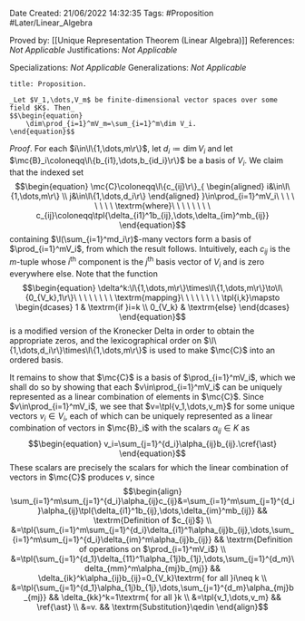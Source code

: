 <div class="topSpace"></div>

Date Created: 21/06/2022 14:32:35
Tags: #Proposition #Later/Linear_Algebra

Proved by: [[Unique Representation Theorem (Linear Algebra)]]
References: _Not Applicable_
Justifications: _Not Applicable_

Specializations: _Not Applicable_
Generalizations: _Not Applicable_

``` ad-Proposition
title: Proposition.

_Let $V_1,\dots,V_m$ be finite-dimensional vector spaces over some field $K$. Then_
$$\begin{equation}
    \dim\prod_{i=1}^mV_m=\sum_{i=1}^m\dim V_i.
\end{equation}$$

```

_Proof_. For each $i\in\l\{1,\dots,m\r\}$, let $d_i\coloneqq\dim V_i$ and let $\mc{B}_i\coloneqq\l\{b_{i1},\dots,b_{id_i}\r\}$ be a basis of $V_i$. We claim that the indexed set
$$\begin{equation}
    \mc{C}\coloneqq\l\{c_{ij}\r\}_{
    \begin{aligned}
        i&\in\l\{1,\dots,m\r\} \\
        j&\in\l\{1,\dots,d_i\r\}
    \end{aligned}
    }\in\prod_{i=1}^mV_i\ \ \ \ \ \ \ \ \textrm{where}\ \ \ \ \ \ \ \ 
    c_{ij}\coloneqq\tpl{\delta_{i1}^1b_{ij},\dots,\delta_{im}^mb_{ij}}
\end{equation}$$
containing $\l(\sum_{i=1}^md_i\r)$-many vectors form a basis of $\prod_{i=1}^mV_i$, from which the result follows. Intuitively, each $c_{ij}$ is the $m$-tuple whose $i^\textrm{th}$ component is the $j^\textrm{th}$ basis vector of $V_i$ and is zero everywhere else. Note that the function
$$\begin{equation}
    \delta^k:\l\{1,\dots,m\r\}\times\l\{1,\dots,m\r\}\to\l\{0_{V_k},1\r\}\ \ \ \ \ \ \ \ \textrm{mapping}\ \ \ \ \ \ \ \ 
    \tpl{i,k}\mapsto
        \begin{dcases}
            1 & \textrm{if }i=k \\
            0_{V_k} & \textrm{else}
        \end{dcases}
\end{equation}$$
is a modified version of the Kronecker Delta in order to obtain the appropriate zeros, and the lexicographical order on $\l\{1,\dots,d_i\r\}\times\l\{1,\dots,m\r\}$ is used to make $\mc{C}$ into an ordered basis.

It remains to show that $\mc{C}$ is a basis of $\prod_{i=1}^mV_i$, which we shall do so by showing that each $v\in\prod_{i=1}^mV_i$ can be uniquely represented as a linear combination of elements in $\mc{C}$. Since $v\in\prod_{i=1}^mV_i$, we see that $v=\tpl{v_1,\dots,v_m}$ for some unique vectors $v_i\in V_i$, each of which can be uniquely represented as a linear combination of vectors in $\mc{B}_i$ with the scalars $\alpha_{ij}\in K$ as
$$\begin{equation}
    v_i=\sum_{j=1}^{d_i}\alpha_{ij}b_{ij}.\cref{\ast}
\end{equation}$$
These scalars are precisely the scalars for which the linear combination of vectors in $\mc{C}$ produces $v$, since
$$\begin{align}
    \sum_{i=1}^m\sum_{j=1}^{d_i}\alpha_{ij}c_{ij}&=\sum_{i=1}^m\sum_{j=1}^{d_i}\alpha_{ij}\tpl{\delta_{i1}^1b_{ij},\dots,\delta_{im}^mb_{ij}} && \textrm{Definition of $c_{ij}$} \\
    &=\tpl{\sum_{i=1}^m\sum_{j=1}^{d_i}\delta_{i1}^1\alpha_{ij}b_{ij},\dots,\sum_{i=1}^m\sum_{j=1}^{d_i}\delta_{im}^m\alpha_{ij}b_{ij}} && \textrm{Definition of operations on $\prod_{i=1}^mV_i$} \\
    &=\tpl{\sum_{j=1}^{d_1}\delta_{11}^1\alpha_{1j}b_{1j},\dots,\sum_{j=1}^{d_m}\delta_{mm}^m\alpha_{mj}b_{mj}} && \delta_{ik}^k\alpha_{ij}b_{ij}=0_{V_k}\textrm{ for all }i\neq k \\
    &=\tpl{\sum_{j=1}^{d_1}\alpha_{1j}b_{1j},\dots,\sum_{j=1}^{d_m}\alpha_{mj}b_{mj}} && \delta_{kk}^k=1\textrm{ for all }k \\
    &=\tpl{v_1,\dots,v_m} && \ref{\ast} \\
    &=v. && \textrm{Substitution}\qedin
\end{align}$$
